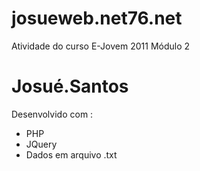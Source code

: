 josueweb.net76.net
==================

Atividade do curso E-Jovem 2011
Módulo 2
# Josué.Santos

Desenvolvido com :
* PHP
* JQuery
* Dados em arquivo .txt